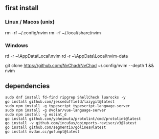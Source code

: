 ## first install

### Linux / Macos (unix)
rm -rf ~/.config/nvim
rm -rf ~/.local/share/nvim

### Windows
rd -r ~\AppData\Local\nvim
rd -r ~\AppData\Local\nvim-data

git clone https://github.com/NvChad/NvChad ~/.config/nvim --depth 1 && nvim 


## dependencies

```shell
sudo dnf install fd-find ripgrep ShellCheck luarocks -y
go install github.com/jesseduffield/lazygit@latest
sudo npm install -g typescript typescript-language-server
sudo npm install -g @volar/vue-language-server
sudo npm install -g eslint_d
go install github.com/yoheimuta/protolint/cmd/protolint@latest
go install -v github.com/incu6us/goimports-reviser/v3@latest
go install github.com/segmentio/golines@latest
go install mvdan.cc/gofumpt@latest
```

